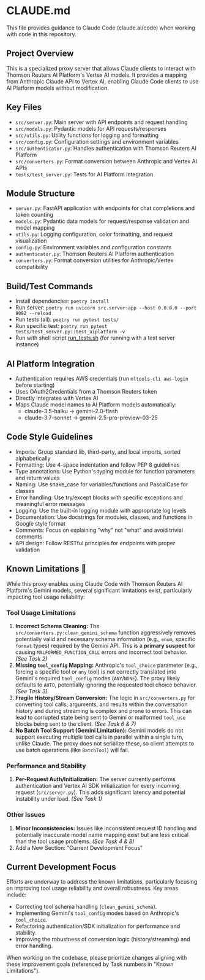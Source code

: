 # CLAUDE.md

This file provides guidance to Claude Code (claude.ai/code) when working with code in this repository.

## Project Overview
This is a specialized proxy server that allows Claude clients to interact with Thomson Reuters AI Platform's Vertex AI models. It provides a mapping from Anthropic Claude API to Vertex AI, enabling Claude Code clients to use AI Platform models without modification.

## Key Files
- `src/server.py`: Main server with API endpoints and request handling
- `src/models.py`: Pydantic models for API requests/responses
- `src/utils.py`: Utility functions for logging and formatting
- `src/config.py`: Configuration settings and environment variables
- `src/authenticator.py`: Handles authentication with Thomson Reuters AI Platform
- `src/converters.py`: Format conversion between Anthropic and Vertex AI APIs
- `tests/test_server.py`: Tests for AI Platform integration

## Module Structure
- `server.py`: FastAPI application with endpoints for chat completions and token counting
- `models.py`: Pydantic data models for request/response validation and model mapping
- `utils.py`: Logging configuration, color formatting, and request visualization
- `config.py`: Environment variables and configuration constants
- `authenticator.py`: Thomson Reuters AI Platform authentication
- `converters.py`: Format conversion utilities for Anthropic/Vertex compatibility

## Build/Test Commands
- Install dependencies: `poetry install`
- Run server: `poetry run uvicorn src.server:app --host 0.0.0.0 --port 8082 --reload`
- Run tests (all): `poetry run pytest tests/`
- Run specific test: `poetry run pytest tests/test_server.py::test_aiplatform -v`
- Run with shell script [run_tests.sh](scripts/run_tests.sh) (for running with a test server instance)

## AI Platform Integration
- Authentication requires AWS credentials (run `mltools-cli aws-login` before starting)
- Uses OAuth2Credentials from a Thomson Reuters token
- Directly integrates with Vertex AI
- Maps Claude model names to AI Platform models automatically:
  - claude-3.5-haiku → gemini-2.0-flash
  - claude-3.7-sonnet → gemini-2.5-pro-preview-03-25

## Code Style Guidelines
- Imports: Group standard lib, third-party, and local imports, sorted alphabetically
- Formatting: Use 4-space indentation and follow PEP 8 guidelines
- Type annotations: Use Python's typing module for function parameters and return values
- Naming: Use snake_case for variables/functions and PascalCase for classes
- Error handling: Use try/except blocks with specific exceptions and meaningful error messages
- Logging: Use the built-in logging module with appropriate log levels
- Documentation: Use docstrings for modules, classes, and functions in Google style format
- Comments: Focus on explaining "why" not "what" and avoid trivial comments
- API design: Follow RESTful principles for endpoints with proper validation

## Known Limitations 🚫

While this proxy enables using Claude Code with Thomson Reuters AI Platform's Gemini models, several significant limitations exist,
particularly impacting tool usage reliability:

### Tool Usage Limitations

1.  **Incorrect Schema Cleaning:** The `src/converters.py:clean_gemini_schema` function aggressively removes potentially valid and necessary
 schema information (e.g., `enum`, specific `format` types) required by the Gemini API. This is a **primary suspect** for causing
`MALFORMED_FUNCTION_CALL` errors and incorrect tool behavior. *(See Task 2)*
2.  **Missing `tool_config` Mapping:** Anthropic's `tool_choice` parameter (e.g., forcing a specific tool or `any` tool) is not correctly
translated into Gemini's required `tool_config` modes (`ANY`/`NONE`). The proxy likely defaults to `AUTO`, potentially ignoring the
requested tool choice behavior. *(See Task 3)*
3.  **Fragile History/Stream Conversion:** The logic in `src/converters.py` for converting tool calls, arguments, and results within the
conversation history and during streaming is complex and prone to errors. This can lead to corrupted state being sent to Gemini or malformed
 `tool_use` blocks being sent to the client. *(See Task 6 & 7)*
4.  **No Batch Tool Support (Gemini Limitation):** Gemini models do not support executing multiple tool calls in parallel within a single
turn, unlike Claude. The proxy does not serialize these, so client attempts to use batch operations (like `BatchTool`) will fail.

### Performance and Stability

1.  **Per-Request Auth/Initialization:** The server currently performs authentication and Vertex AI SDK initialization for every incoming
request (`src/server.py`). This adds significant latency and potential instability under load. *(See Task 1)*

### Other Issues

1.  **Minor Inconsistencies:** Issues like inconsistent request ID handling and potentially inaccurate model name mapping exist but are less
 critical than the tool usage problems. *(See Task 4 & 8)*
2. Add a New Section: "Current Development Focus"

## Current Development Focus

Efforts are underway to address the known limitations, particularly focusing on improving tool usage reliability and overall robustness. Key
 areas include:

*   Correcting tool schema handling (`clean_gemini_schema`).
*   Implementing Gemini's `tool_config` modes based on Anthropic's `tool_choice`.
*   Refactoring authentication/SDK initialization for performance and stability.
*   Improving the robustness of conversion logic (history/streaming) and error handling.

When working on the codebase, please prioritize changes aligning with these improvement goals (referenced by Task numbers in "Known
Limitations").

